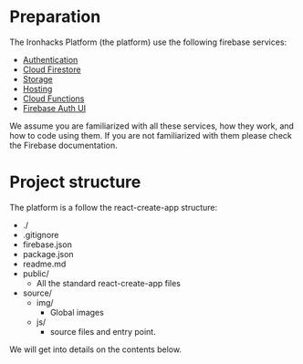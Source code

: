 
# Preparation

The Ironhacks Platform (the platform) use the following firebase services:

+ [Authentication](https://firebase.google.com/docs/auth)
+ [Cloud Firestore](https://firebase.google.com/docs/firestore)
+ [Storage](https://firebase.google.com/docs/storage)
+ [Hosting](https://firebase.google.com/docs/hosting)
+ [Cloud Functions](https://firebase.google.com/docs/functions)
+ [Firebase Auth UI](https://firebase.google.com/docs/auth/web/firebaseui)

We assume you are familiarized with all these services, how they work, and how to code using them. If you are not familiarized with them please check the Firebase documentation.

# Project structure

The platform is a follow the react-create-app structure:

- ./
- .gitignore
- firebase.json
- package.json
- readme.md
- public/
  - All the standard react-create-app files
- source/
  - img/
    - Global images
  - js/
    - source files and entry point.

We will get into details on the contents below.
